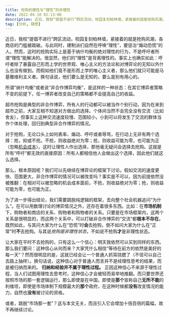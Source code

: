 ```yaml
---
title: 抢购的理性与“理性”的非理性
date: 2022-04-10 02:13:00
description: 近日，我校“提倡不进行”跨区流动，校园复刻柏林墙，紧接着的就是抢购风潮，各商店的门槛被踏破。与此同时，建制派们自然在呼唤“理性”，要惩治“煽动恐慌”的人。然而，这时的抢购实际上是基于纳什均衡的绝对理性的行为，不是呼吁者所谓“理性”能解决的。很显然，他们的“理性”是背离理性的。
tag: [分析, 随想]
---
```


近日，我校“提倡不进行”跨区流动，校园复刻柏林墙，紧接着的就是抢购风潮，各商店的门槛被踏破。与此同时，建制派们自然在呼唤“理性”，要惩治“煽动恐慌”的人。然而，这时的抢购实际上是基于纳什均衡的绝对理性的行为，不是呼吁者所谓“理性”能解决的。很显然，他们的“理性”是背离理性的。事实上也确实如此：呼吁者除了暴露自己形而上学的世界观、唯心主义的方法论和对博弈论的无知以外什么也没有做到。而假如他们竟不是形而上学的唯心主义者，那么他们就只可能是马基雅维利主义者。换句话说，他们要么是无知的，要么是别有用心的。

所谓“纳什均衡”或者说“非合作博弈均衡”，是这样的一种状态：在其它博弈者策略不变的前提下，任一博弈者改变自己的策略都不会提高自己的收益。

超市抢购是典型的非合作博弈，所有人的行动都可以被当作个别行动，因为在来到超市之前，大家互相不知道对方做出的选择。个体间当然不会完全没有交流（比如舍友），但事实上这种交流速度较慢、范围较小，小到可以将发生了交流的群体当作个体处理，回归到典型非合作博弈的情况。

对于抢购，无论口头上如何表率、煽动、呼吁或者辱骂，在行动上无非有两个选择：抢，抑或不抢。不抢，则收益绝对为零；抢，则收益可能为零，也可能为正（忽略[机会成本](https://baike.baidu.com/item/%E6%9C%BA%E4%BC%9A%E6%88%90%E6%9C%AC/498896)）。这时让理性人作出选择，那他毫无疑问会选择去抢购。这就是所有“呼吁”都无效的直接原因：所有人都相信他人会做出这个选择，因此他们就这么选择。

那么，根本原因呢？我们可以先继续在博弈论的框架下讨论。假如交流的速度更快、范围更大，非合作博弈的情况可以被改变吗？事实是不可以，因为前提依然没被推翻：在相对可以被忽略的机会成本面前，不抢，则收益绝对为零；抢，则收益可能为零，也可能为正。

为了进一步得出结论，我们需要跳脱纯逻辑的框架，去向整个社会机器追问“为什么”。在可以用数理讨论的博弈情况之外，还存在着很多东西。比如：在**市场机制**下，购物者和商店的关系、购物者和购物者的关系。只要是在市场框架内，这两个关系是很明显的，而这两个关系中，可以打破非合作博弈的“交流”都**根本不存在**。既然如此，与其问大家为什么在“恐慌”时**会**去抢购，倒不如问大家为什么在“正常”时**不**去抢购。与其说*抢购是非理性状态*，不如说不抢购**才**是非理性状态。

让大家在平时不去抢购的，只有这么一个信心：明天我依然可以买到同样的东西。那么我们要问：这种信心从何而来？大家凭什么相信“等待在前方的依然是美好的每一天”？然而很明显的是，这就已经会让一个普通人抓耳挠腮了（不信可以自己去路上抽样）。换句话说，这种信心对于普通人而言并不是经理性思考的结果，而是被归纳而来的。 **归纳和经验并不属于理性过程。** 正因这种信心不来源于理性过程，当人们试图用理性去思考时，这种信心才会被轻而易举地推翻。而只要世界还按照市场的那一套逻辑运行，那么即使是在中国，即使是**那个**宣称自己**无所不能**的利维坦，即使是市场体制下规模最大的**那个**政府，在这种时候都**没有**改变情况的能力，自然也**没有**被讨论的资格。

或者，跳脱“市场那一套”？这与本文无关，而且引入它会增加十倍百倍的篇幅，故不再继续讨论。
